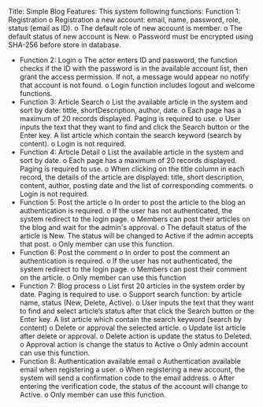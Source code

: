 Title: Simple Blog
Features:
This system following functions:
Function 1: Registration
o Registration a new account: email, name, password, role, status (email as ID).
o The default role of new account is member.
o The default status of new account is New.
o Password must be encrypted using SHA-256 before store in database.
- Function 2: Login
o The actor enters ID and password, the function checks if the ID with the password is in the available
account list, then grant the access permission. If not, a message would appear no notify that account is
not found.
o Login function includes logout and welcome functions.
- Function 3: Article Search
o List the available article in the system and sort by date: tittle, shortDescription, author, date.
o Each page has a maximum of 20 records displayed. Paging is required to use.
o User inputs the text that they want to find and click the Search button or the Enter key. A list article which
contain the search keyword (search by content).
o Login is not required.
- Function 4: Article Detail
o List the available article in the system and sort by date.
o Each page has a maximum of 20 records displayed. Paging is required to use.
o When clicking on the title column in each record, the details of the article are displayed: title, short
description, content, author, posting date and the list of corresponding comments.
o Login is not required.
- Function 5: Post the article
o In order to post the article to the blog an authentication is required.
o If the user has not authenticated, the system redirect to the login page.
o Members can post their articles on the blog and wait for the admin's approval.
o The default status of the article is New. The status will be changed to Active if the admin accepts that post.
o Only member can use this function.
- Function 6: Post the comment
o In order to post the comment an authentication is required.
o If the user has not authenticated, the system redirect to the login page.
o Members can post their comment on the article.
o Only member can use this function
- Function 7: Blog process
o List first 20 articles in the system order by date. Paging is required to use.
o Support search function: by article name, status (New, Delete, Active).
o User inputs the text that they want to find and select article’s status after that click the Search button or
the Enter key. A list article which contain the search keyword (search by content)
o Delete or approval the selected article.
o Update list article after delete or approval.
o Delete action is update the status to Deleted.
o Approval action is change the status to Active
o Only admin account can use this function.
- Function 8: Authentication available email
o Authentication available email when registering a user.
o When registering a new account, the system will send a confirmation code to the email address.
o After entering the verification code, the status of the account will change to Active.
o Only member can use this function.
